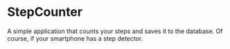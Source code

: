 # StepCounter
A simple application that counts your steps and saves it to the database. Of course, if your smartphone has a step detector.
